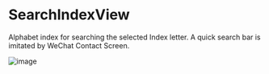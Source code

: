 # SearchIndexView
Alphabet index for searching the selected Index letter. A quick search bar is imitated by WeChat Contact Screen.

![image](https://github.com/nypzxy/SearchIndexView/assets/test.gif )   
